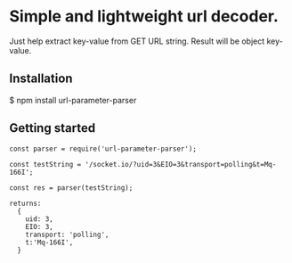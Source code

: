 # Simple and lightweight url decoder.
  Just help extract key-value from GET URL string.
  Result will be object key-value.

## Installation

$ npm install url-parameter-parser

## Getting started

```
const parser = require('url-parameter-parser');

const testString = '/socket.io/?uid=3&EIO=3&transport=polling&t=Mq-166I';

const res = parser(testString);

returns: 
  {
    uid: 3,
    EIO: 3,
    transport: 'polling',
    t:'Mq-166I',
  }
```